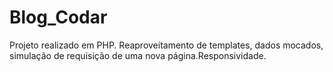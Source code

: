# Blog_Codar
Projeto realizado em PHP. Reaproveitamento de templates, dados mocados, simulação de requisição de uma nova página.Responsividade.
